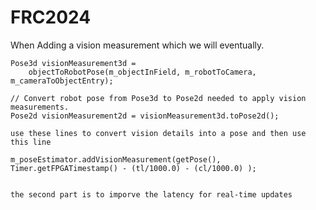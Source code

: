 # FRC2024

When Adding a vision measurement which we will eventually. 

    Pose3d visionMeasurement3d =
        objectToRobotPose(m_objectInField, m_robotToCamera, m_cameraToObjectEntry);

    // Convert robot pose from Pose3d to Pose2d needed to apply vision measurements.
    Pose2d visionMeasurement2d = visionMeasurement3d.toPose2d();

    use these lines to convert vision details into a pose and then use this line 

    m_poseEstimator.addVisionMeasurement(getPose(), Timer.getFPGATimestamp() - (tl/1000.0) - (cl/1000.0) );


    the second part is to imporve the latency for real-time updates